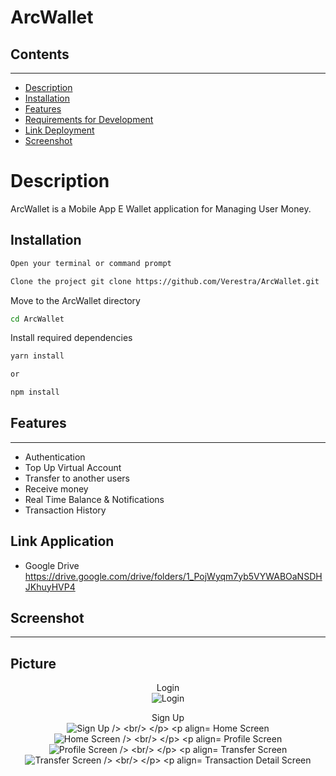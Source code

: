 # ArcWallet

## Contents
---
- [Description](https://github.com/Verestra/ArcWallet#Description)
- [Installation](https://github.com/Verestra/ArcWallet#Installation)
- [Features](https://github.com/Verestra/ArcWallet##Features)
- [Requirements for Development](https://github.com/Verestra/ArcWallet##Requirements-for-Development)
- [Link Deployment](https://github.com/Verestra/ArcWallet#Link-Deployment)
- [Screenshot](https://github.com/Verestra/ArcWallet#Screenshot)

# Description
ArcWallet is a Mobile App E Wallet application for Managing User Money.

## Installation
```bash
Open your terminal or command prompt
```

```bash
Clone the project git clone https://github.com/Verestra/ArcWallet.git
```

Move to the ArcWallet directory
```bash
cd ArcWallet
```

Install required dependencies
```bash
yarn install

or

npm install
```

## Features
---
- Authentication
- Top Up Virtual Account
- Transfer to another users
- Receive money
- Real Time Balance & Notifications
- Transaction History

## Link Application
- Google Drive https://drive.google.com/drive/folders/1_PojWyqm7yb5VYWABOaNSDHJKhuyHVP4
## Screenshot
---------------
## Picture
<p align="center">
  Login <br>
  <img src="https://github.com/Verestra/ArcWallet/blob/master/screenshot/login.png" title="Login" /> <br/>
</p>
<p align="center">
 Sign Up <br/>
  <img src="https://github.com/Verestra/ArcWallet/blob/master/screenshot/signup.png" title="Sign Up /> <br/>
</p>
<p align="center">
 Home Screen <br/>
  <img src="https://github.com/Verestra/ArcWallet/blob/master/screenshot/homescreen.png" title="Home Screen /> <br/>
</p>
<p align="center">
 Profile Screen <br/>
  <img src="https://github.com/Verestra/ArcWallet/blob/master/screenshot/profile.png" title="Profile Screen /> <br/>
</p>
<p align="center">
 Transfer Screen <br/>
  <img src="https://github.com/Verestra/ArcWallet/blob/master/screenshot/transfer.png" title="Transfer Screen /> <br/>
</p>
<p align="center">
 Transaction Detail Screen <br/>
  <img src="https://github.com/Verestra/ArcWallet/blob/master/screenshot/transaction-detail.png" title="Transaction Detail /> <br/>
</p>

